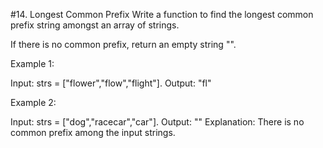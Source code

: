 #14. Longest Common Prefix
Write a function to find the longest common prefix string amongst an array of strings.

If there is no common prefix, return an empty string "".

 

Example 1:

Input: strs = ["flower","flow","flight"].
Output: "fl"

Example 2:

Input: strs = ["dog","racecar","car"].
Output: ""
Explanation: There is no common prefix among the input strings.
